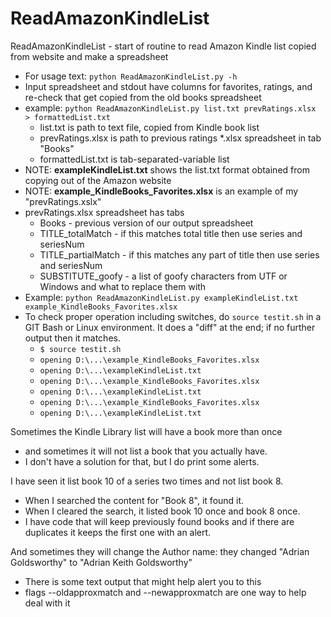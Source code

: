 # ReadAmazonKindleList

ReadAmazonKindleList - start of routine to read Amazon Kindle list copied from website and make a spreadsheet
- For usage text: `python ReadAmazonKindleList.py -h`
- Input spreadsheet and stdout have columns for favorites, ratings, and re-check that get copied from the old books spreadsheet
- example: `python ReadAmazonKindleList.py list.txt prevRatings.xlsx  > formattedList.txt`
  - list.txt is path to text file, copied from Kindle book list
  - prevRatings.xlsx is path to previous ratings *.xlsx spreadsheet in tab "Books"
  - formattedList.txt is tab-separated-variable list
- NOTE: **exampleKindleList.txt** shows the list.txt format obtained from copying out of the Amazon website
- NOTE: **example_KindleBooks_Favorites.xlsx** is an example of my "prevRatings.xslx"
- prevRatings.xlsx spreadsheet has tabs
  - Books                - previous version of our output spreadsheet
  - TITLE_totalMatch     - if this matches total title then use series and seriesNum
  - TITLE_partialMatch   - if this matches any part of title then use series and seriesNum
  - SUBSTITUTE_goofy - a list of goofy characters from UTF or Windows and what to replace them with
- Example: `python ReadAmazonKindleList.py exampleKindleList.txt example_KindleBooks_Favorites.xlsx`
- To check proper operation including switches, do `source testit.sh` in a GIT Bash or Linux environment. It does a "diff" at the end; if no further output then it matches.
  - `$ source testit.sh`
  - `opening D:\...\example_KindleBooks_Favorites.xlsx`
  - `opening D:\...\exampleKindleList.txt`
  - `opening D:\...\example_KindleBooks_Favorites.xlsx`
  - `opening D:\...\exampleKindleList.txt`
  - `opening D:\...\example_KindleBooks_Favorites.xlsx`
  - `opening D:\...\exampleKindleList.txt`
  
Sometimes the Kindle Library list will have a book more than once
- and sometimes it will not list a book that you actually have.
- I don't have a solution for that, but I do print some alerts.

I have seen it list book 10 of a series two times and not list book 8.
- When I searched the content for "Book 8", it found it.
- When I cleared the search, it listed book 10 once and book 8 once.
- I have code that will keep previously found books and if there are duplicates it keeps the first one with an alert.

And sometimes they will change the Author name: they changed "Adrian Goldsworthy" to "Adrian Keith Goldsworthy"
- There is some text output that might help alert you to this
- flags --oldapproxmatch and --newapproxmatch are one way to help deal with it
